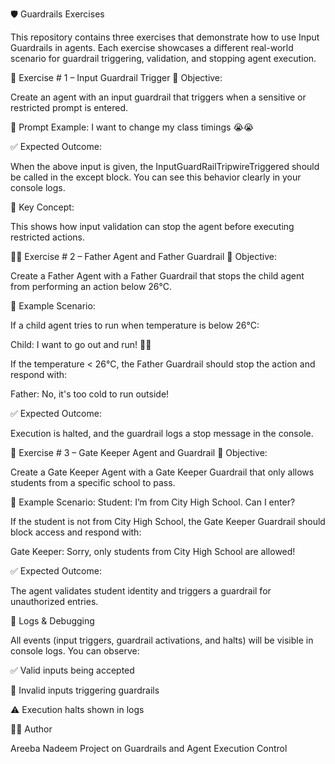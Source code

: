 🛡️ Guardrails Exercises

This repository contains three exercises that demonstrate how to use Input Guardrails in agents.
Each exercise showcases a different real-world scenario for guardrail triggering, validation, and stopping agent execution.

🧠 Exercise # 1 – Input Guardrail Trigger
🎯 Objective:

Create an agent with an input guardrail that triggers when a sensitive or restricted prompt is entered.

💬 Prompt Example:
I want to change my class timings 😭😭

✅ Expected Outcome:

When the above input is given, the InputGuardRailTripwireTriggered should be called in the except block.
You can see this behavior clearly in your console logs.

🧩 Key Concept:

This shows how input validation can stop the agent before executing restricted actions.

👨‍👦 Exercise # 2 – Father Agent and Father Guardrail
🎯 Objective:

Create a Father Agent with a Father Guardrail that stops the child agent from performing an action below 26°C.

💬 Example Scenario:

If a child agent tries to run when temperature is below 26°C:

Child: I want to go out and run! 🏃‍♂️


If the temperature < 26°C, the Father Guardrail should stop the action and respond with:

Father: No, it's too cold to run outside!

✅ Expected Outcome:

Execution is halted, and the guardrail logs a stop message in the console.

🚪 Exercise # 3 – Gate Keeper Agent and Guardrail
🎯 Objective:

Create a Gate Keeper Agent with a Gate Keeper Guardrail that only allows students from a specific school to pass.

💬 Example Scenario:
Student: I’m from City High School. Can I enter?


If the student is not from City High School, the Gate Keeper Guardrail should block access and respond with:

Gate Keeper: Sorry, only students from City High School are allowed!

✅ Expected Outcome:

The agent validates student identity and triggers a guardrail for unauthorized entries.

🧾 Logs & Debugging

All events (input triggers, guardrail activations, and halts) will be visible in console logs.
You can observe:

✅ Valid inputs being accepted

🚫 Invalid inputs triggering guardrails

⚠️ Execution halts shown in logs

🧑‍💻 Author

Areeba Nadeem
Project on Guardrails and Agent Execution Control
